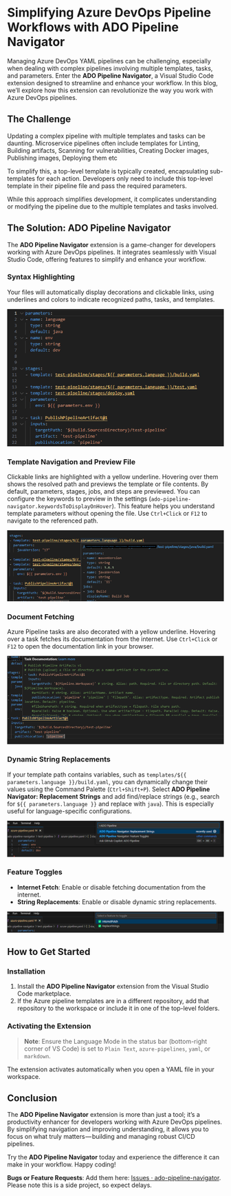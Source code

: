 # Simplifying Azure DevOps Pipeline Workflows with ADO Pipeline Navigator
Managing Azure DevOps YAML pipelines can be challenging, especially when dealing with complex pipelines involving multiple templates, tasks, and parameters. Enter the **ADO Pipeline Navigator**, a Visual Studio Code extension designed to streamline and enhance your workflow. In this blog, we’ll explore how this extension can revolutionize the way you work with Azure DevOps pipelines.

## The Challenge
Updating a complex pipeline with multiple templates and tasks can be daunting. Microservice pipelines often include templates for Linting, Building artifacts, Scanning for vulnerabilities, Creating Docker images, Publishing images, Deploying them etc

To simplify this, a top-level template is typically created, encapsulating sub-templates for each action. Developers only need to include this top-level template in their pipeline file and pass the required parameters.

While this approach simplifies development, it complicates understanding or modifying the pipeline due to the multiple templates and tasks involved.

## The Solution: ADO Pipeline Navigator
The **ADO Pipeline Navigator** extension is a game-changer for developers working with Azure DevOps pipelines. It integrates seamlessly with Visual Studio Code, offering features to simplify and enhance your workflow.

### Syntax Highlighting
Your files will automatically display decorations and clickable links, using underlines and colors to indicate recognized paths, tasks, and templates.

![Syntax Highlighting](images/syntax-highlight.png)

### Template Navigation and Preview File
Clickable links are highlighted with a yellow underline. Hovering over them shows the resolved path and previews the template or file contents. By default, parameters, stages, jobs, and steps are previewed. You can configure the keywords to preview in the settings (`ado-pipeline-navigator.keywordsToDisplayOnHover`). This feature helps you understand template parameters without opening the file. Use `Ctrl+Click` or `F12` to navigate to the referenced path.

![Template Preview](images/template-preview.png)

### Document Fetching
Azure Pipeline tasks are also decorated with a yellow underline. Hovering over a task fetches its documentation from the internet. Use `Ctrl+Click` or `F12` to open the documentation link in your browser.

![Document Fetching](images/document-fetch.png)

### Dynamic String Replacements
If your template path contains variables, such as `templates/${{ parameters.language }}/build.yaml`, you can dynamically change their values using the Command Palette (`Ctrl+Shift+P`). Select **ADO Pipeline Navigator: Replacement Strings** and add find/replace strings (e.g., search for `${{ parameters.language }}` and replace with `java`). This is especially useful for language-specific configurations.

![Replacement Strings](images/replacement-strings.png)

### Feature Toggles
- **Internet Fetch**: Enable or disable fetching documentation from the internet.
- **String Replacements**: Enable or disable dynamic string replacements.

![Feature Toggles](images/feature-toggles.png)

## How to Get Started

### Installation

1. Install the **ADO Pipeline Navigator** extension from the Visual Studio Code marketplace.
2. If the Azure pipeline templates are in a different repository, add that repository to the workspace or include it in one of the top-level folders.

### Activating the Extension

> **Note**: Ensure the Language Mode in the status bar (bottom-right corner of VS Code) is set to `Plain Text`, `azure-pipelines`, `yaml`, or `markdown`.

The extension activates automatically when you open a YAML file in your workspace.

## Conclusion
The **ADO Pipeline Navigator** extension is more than just a tool; it’s a productivity enhancer for developers working with Azure DevOps pipelines. By simplifying navigation and improving understanding, it allows you to focus on what truly matters — building and managing robust CI/CD pipelines.

Try the **ADO Pipeline Navigator** today and experience the difference it can make in your workflow. Happy coding!

**Bugs or Feature Requests**: Add them here: [Issues · ado-pipeline-navigator](https://github.com/ado-pipeline-navigator/issues). Please note this is a side project, so expect delays.
